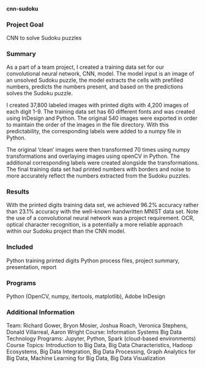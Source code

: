 #### cnn-sudoku

### Project Goal
CNN to solve Sudoku puzzles

### Summary
As a part of a team project, I created a training data set for our convolutional neural network, CNN, model. The model input is an image of an unsolved Sudoku puzzle, the model extracts the cells with prefilled numbers, predicts the numbers present, and based on the predictions solves the Sudoku puzzle. 

I created 37,800 labeled images with printed digits with 4,200 images of each digit 1-9. The training data set has 60 different fonts and was created using InDesign and Python. The original 540 images were exported in order to maintain the order of the images in the file directory. With this predictability, the corresponding labels were added to a numpy file in Python. 

The original ‘clean’ images were then transformed 70 times using numpy transformations and overlaying images using openCV in Python. The additional corresponding labels were created alongside the transformations. The final training data set had printed numbers with borders and noise to more accurately reflect the numbers extracted from the Sudoku puzzles.

### Results
With the printed digits training data set, we achieved 96.2% accuracy rather than 23.1% accuracy with the well-known handwritten MNIST data set. Note the use of a convolutional neural network was a project requirement. OCR, optical character recognition, is a potentially a more reliable approach within our Sudoku project than the CNN model.

### Included
Python training printed digits Python process files, project summary, presentation, report

### Programs
Python (OpenCV, numpy, itertools, matplotlib), Adobe InDesign

### Additional Information
Team: Richard Gower, Bryon Mosier, Joshua Roach, Veronica Stephens, Donald Villarreal, Aaron Wright
Course: Information Systems Big Data Technology
Programs: Jupyter, Python, Spark (cloud-based environments)
Course Topics: Introduction to Big Data, Big Data Characteristics, Hadoop Ecosystems, Big Data Integration, Big Data Processing, Graph Analytics for Big Data, Machine Learning for Big Data, Big Data Visualization

